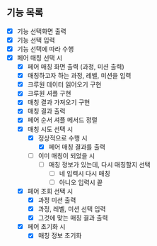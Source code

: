 ## 기능 목록

- [X] 기능 선택화면 출력
- [X] 기능 선택 입력
- [X] 기능 선택에 따라 수행
- [X] 페어 매칭 선택 시
    - [X] 페어 매칭 화면 출력 (과정, 미션 출력)
    - [X] 매칭하고자 하는 과정, 레벨, 미션을 입력
    - [X] 크루원 데이터 읽어오기 구현
    - [X] 크루원 셔플 구현
    - [X] 매칭 결과 가져오기 구현
    - [X] 매칭 결과 출력
    - [X] 페어 순서 셔플 메서드 정렬
    - [X] 매칭 시도 선택 시
        - [X] 정상적으로 수행 시
            - [X] 페어 매칭 결과를 출력
        - [ ] 이미 매칭이 되었을 시
            - [ ] 매칭 정보가 있는데, 다시 매칭할지 선택
                - [ ] 네 입력시 다시 매칭
                - [ ] 아니오 입력시 끝
    - [X] 페어 조회 선택 시
        - [X] 과정 미션 출력
        - [X] 과정, 레벨, 미션 선택 입력
        - [X] 그것에 맞는 매칭 결과 출력
    - [X] 페어 초기화 시
        - [X] 매칭 정보 초기화